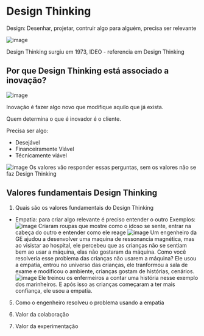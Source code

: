 # Design Thinking

Design: Desenhar, projetar, contruir algo para alguém, precisa ser relevante

![image](https://user-images.githubusercontent.com/52088444/232024065-939c7fc5-9722-45bb-8998-70f5b2d3d47c.png)

Design Thinking surgiu em 1973, IDEO - referencia em Design Thinking

## Por que Design Thinking está associado a inovação?

![image](https://user-images.githubusercontent.com/52088444/232024382-e25f23d9-4da4-4015-9b9c-aa05a9788f28.png)

Inovação é fazer algo novo que modifique aquilo que já exista.

Quem determina o que é inovador é o cliente.

Precisa ser algo:

- Desejável
- Financeiramente Viável
- Técnicamente viável

![image](https://user-images.githubusercontent.com/52088444/232024780-027075c8-4f83-4e3a-a0cd-c6d9bcc67933.png)
Os valores vão responder essas perguntas, sem os valores não se faz Design Thinking

## Valores fundamentais Design Thinking

1. Quais são os valores fundamentais do Design Thinking
  - Empatia: para criar algo relevante é preciso entender o outro
    Exemplos:
    ![image](https://user-images.githubusercontent.com/52088444/232025436-3b121cf3-7248-4e18-a1a8-028b6d056bbf.png)
    Criaram roupas que mostre como o idoso se sente, entrar na cabeça do outro e entender como ele reage
    ![image](https://user-images.githubusercontent.com/52088444/232025680-3fa5b011-c253-4715-8dce-0db9e5904a00.png)
    Um engenheiro da GE ajudou a desenvolver uma maquina de ressonancia magnética, mas ao visistar ao hospital, ele percebeu que as crianças não se sentiam bem ao       usar a máquina, elas não gostaram da máquina.
    Como você resolveria esse problema das crianças não usarem a máquina?
    Ele usou a empatia, entrou no universo das crianças, ele tranformou a sala de exame e modificou o ambiente, crianças gostam de histórias, cenários.
    ![image](https://user-images.githubusercontent.com/52088444/232026296-6c6295d0-d00a-44cd-8f82-a97999b96358.png)
    Ele treinou os enfermeiros a contar uma história nesse exemplo dos marinheiros. E após isso as crianças começaram a ter mais confiança, ele usou a empatia.
    





5. Como o engenheiro resolveu o problema usando a empatia

6. Valor da colaboração

7. Valor da experimentação

